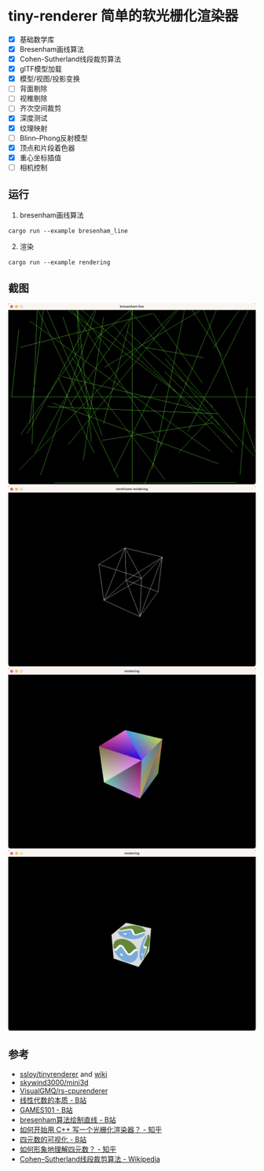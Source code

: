 # tiny-renderer 简单的软光栅化渲染器
- [x] 基础数学库
- [x] Bresenham画线算法
- [x] Cohen-Sutherland线段裁剪算法
- [x] glTF模型加载
- [x] 模型/视图/投影变换
- [ ] 背面剔除
- [ ] 视椎剔除
- [ ] 齐次空间裁剪
- [x] 深度测试
- [x] 纹理映射
- [ ] Blinn–Phong反射模型
- [x] 顶点和片段着色器
- [x] 重心坐标插值
- [ ] 相机控制

## 运行
1. bresenham画线算法
```
cargo run --example bresenham_line
```
2. 渲染
```
cargo run --example rendering
```

## 截图
![bresenham_line](./screenshots/bresenham_line.png)
![wireframe_rendering](./screenshots/wireframe_rendering.png)
![vertex_color_interpolation](./screenshots/vertex_color_interpolation.png)
![texture_mapping](./screenshots/texture_mapping.png)

## 参考
- [ssloy/tinyrenderer](https://github.com/ssloy/tinyrenderer) and [wiki](https://github.com/ssloy/tinyrenderer/wiki)
- [skywind3000/mini3d](https://github.com/skywind3000/mini3d)
- [VisualGMQ/rs-cpurenderer](https://github.com/VisualGMQ/rs-cpurenderer)
- [线性代数的本质 - B站](https://www.bilibili.com/video/BV1ys411472E)
- [GAMES101 - B站](https://www.bilibili.com/video/BV1X7411F744/)
- [bresenham算法绘制直线 - B站](https://www.bilibili.com/video/BV1364y1d7Lo)
- [如何开始用 C++ 写一个光栅化渲染器？ - 知乎](https://www.zhihu.com/question/24786878)
- [四元数的可视化 - B站](https://www.bilibili.com/video/BV1SW411y7W1)
- [如何形象地理解四元数？ - 知乎](https://www.zhihu.com/question/23005815)
- [Cohen–Sutherland线段裁剪算法 - Wikipedia](https://en.wikipedia.org/wiki/Cohen%E2%80%93Sutherland_algorithm)
